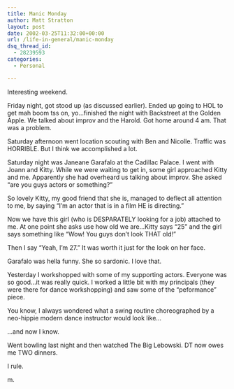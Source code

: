 ```yaml
---
title: Manic Monday
author: Matt Stratton
layout: post
date: 2002-03-25T11:32:00+00:00
url: /life-in-general/manic-monday
dsq_thread_id:
  - 28239593
categories:
  - Personal

---
```

Interesting weekend.

Friday night, got stood up (as discussed earlier). Ended up going to HOL to get mah boom tss on, yo&#8230;finished the night with Backstreet at the Golden Apple. We talked about improv and the Harold. Got home around 4 am. That was a problem.

Saturday afternoon went location scouting with Ben and Nicolle. Traffic was HORRIBLE. But I think we accomplished a lot.

Saturday night was Janeane Garafalo at the Cadillac Palace. I went with Joann and Kitty. While we were waiting to get in, some girl approached Kitty and me. Apparently she had overheard us talking about improv. She asked &#8220;are you guys actors or something?&#8221;

So lovely Kitty, my good friend that she is, managed to deflect all attention to me, by saying &#8220;I&#8217;m an actor that is in a film HE is directing.&#8221;

Now we have this girl (who is DESPARATELY looking for a job) attached to me. At one point she asks use how old we are&#8230;Kitty says &#8220;25&#8221; and the girl says something like &#8220;Wow! You guys don&#8217;t look THAT old!&#8221;

Then I say &#8220;Yeah, I&#8217;m 27.&#8221; It was worth it just for the look on her face.

Garafalo was hella funny. She so sardonic. I love that.

Yesterday I workshopped with some of my supporting actors. Everyone was so good&#8230;it was really quick. I worked a little bit with my principals (they were there for dance workshopping) and saw some of the &#8220;peformance&#8221; piece.

You know, I always wondered what a swing routine choreographed by a neo-hippie modern dance instructor would look like&#8230;

&#8230;and now I know.

Went bowling last night and then watched The Big Lebowski. DT now owes me TWO dinners.

I rule.

m.